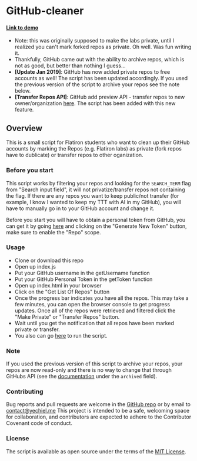 # GitHub-cleaner
#### [Link to demo](https://sparkbold.github.io/GitHub-cleaner/)

- Note: this was originally supposed to make the labs private, until I realized you can't mark forked repos as private. Oh well. Was fun writing it.
- Thankfully, GitHub came out with the ability to archive repos, which is not as good, but better than nothing I guess...
- **[Update Jan 2019]**: GitHub has now added private repos to free accounts as well! The script has been updated accordingly. If you used the previous version of the script to archive your repos see the note below.
- **[Transfer Repos API]**: GitHub add preview API - transfer repos to new owner/organization [here](https://developer.github.com/v3/repos/#transfer-a-repository). The script has been added with this new feature.

## Overview

This is a small script for Flatiron students who want to clean up their GitHub accounts by marking the Repos (e.g. Flatiron labs) as private (fork repos have to dublicate) or transfer repos to other oganization.

### Before you start

This script works by filtering your repos and looking for the `SEARCH_TERM` flag from "Search input field", it will not privatize/transfer repos not containing the flag. If there are any repos you want to keep public/not transfer (for example, I know I wanted to keep my TTT with AI in my GitHub), you will have to manually go in to your GitHub account and change it.

Before you start you will have to obtain a personal token from GitHub, you can get it by going [here](https://github.com/settings/tokens) and clicking on the "Generate New Token" button, make sure to enable the "Repo" scope.

### Usage

- Clone or download this repo
- Open up index.js
- Put your GitHub username in the getUsername function
- Put your GitHub Personal Token in the getToken function
- Open up index.html in your browser
- Click on the "Get List Of Repos" button
- Once the progress bar indicates you have all the repos. This may take a few minutes, you can open the browser console to get progress updates. Once all of the repos were retrieved and filtered click the "Make Private" or "Transfer Repos" button.
- Wait until you get the notification that all repos have been marked private or transfer.
- You also can go [here](https://sparkbold.github.io/GitHub-cleaner/) to run the script.

### Note

If you used the previous version of this script to archive your repos, your repos are now read-only and there is no way to change that through GitHubs API (see the [documentation](https://developer.github.com/v3/repos/#edit) under the `archived` field).

### Contributing

Bug reports and pull requests are welcome in the [GitHub repo](https://github.com/achasveachas/GitHub-cleaner) or by email to contact@yechiel.me This project is intended to be a safe, welcoming space for collaboration, and contributors are expected to adhere to the Contributor Covenant code of conduct.

### License

The script is available as open source under the terms of the [MIT License](https://opensource.org/licenses/MIT).
